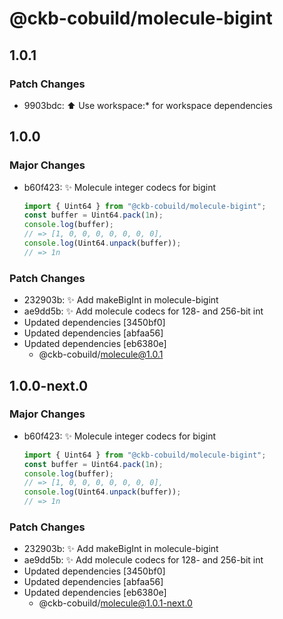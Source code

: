 # @ckb-cobuild/molecule-bigint

## 1.0.1

### Patch Changes

- 9903bdc: :arrow_up: Use workspace:\* for workspace dependencies

## 1.0.0

### Major Changes

- b60f423: :sparkles: Molecule integer codecs for bigint

  ```ts
  import { Uint64 } from "@ckb-cobuild/molecule-bigint";
  const buffer = Uint64.pack(1n);
  console.log(buffer);
  // => [1, 0, 0, 0, 0, 0, 0, 0],
  console.log(Uint64.unpack(buffer));
  // => 1n
  ```

### Patch Changes

- 232903b: :sparkles: Add makeBigInt in molecule-bigint
- ae9dd5b: :sparkles: Add molecule codecs for 128- and 256-bit int
- Updated dependencies [3450bf0]
- Updated dependencies [abfaa56]
- Updated dependencies [eb6380e]
  - @ckb-cobuild/molecule@1.0.1

## 1.0.0-next.0

### Major Changes

- b60f423: :sparkles: Molecule integer codecs for bigint

  ```ts
  import { Uint64 } from "@ckb-cobuild/molecule-bigint";
  const buffer = Uint64.pack(1n);
  console.log(buffer);
  // => [1, 0, 0, 0, 0, 0, 0, 0],
  console.log(Uint64.unpack(buffer));
  // => 1n
  ```

### Patch Changes

- 232903b: :sparkles: Add makeBigInt in molecule-bigint
- ae9dd5b: :sparkles: Add molecule codecs for 128- and 256-bit int
- Updated dependencies [3450bf0]
- Updated dependencies [abfaa56]
- Updated dependencies [eb6380e]
  - @ckb-cobuild/molecule@1.0.1-next.0
